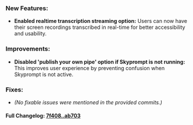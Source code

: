 ### **New Features:**
- **Enabled realtime transcription streaming option:** Users can now have their screen recordings transcribed in real-time for better accessibility and usability.

### **Improvements:**
- **Disabled 'publish your own pipe' option if Skyprompt is not running:** This improves user experience by preventing confusion when Skyprompt is not active. 

### **Fixes:**
- *(No fixable issues were mentioned in the provided commits.)*

#### **Full Changelog:** [7f408..ab703](https://github.com/mediar-ai/skyprompt/compare/7f408..ab703)

